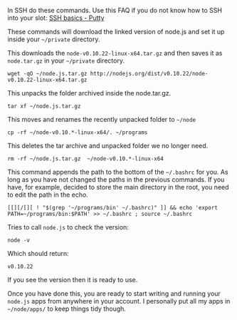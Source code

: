 
In SSH do these commands. Use this FAQ if you do not know how to SSH into your slot: [SSH basics - Putty](https://www.feralhosting.com/faq/view?question=12)

These commands will download the linked version of node.js and set it up inside your `~/private` directory.

This downloads the `node-v0.10.22-linux-x64.tar.gz` and then saves it as `node.tar.gz` in your  `~/private` directory.

~~~
wget -qO ~/node.js.tar.gz http://nodejs.org/dist/v0.10.22/node-v0.10.22-linux-x64.tar.gz
~~~

This unpacks the folder archived inside the node.tar.gz.

~~~
tar xf ~/node.js.tar.gz
~~~

This moves and renames the recently unpacked folder to `~/node`

~~~
cp -rf ~/node-v0.10.*-linux-x64/. ~/programs
~~~

This deletes the tar archive and unpacked folder we no longer need.

~~~
rm -rf ~/node.js.tar.gz  ~/node-v0.10.*-linux-x64
~~~

This command appends the path to the bottom of the `~/.bashrc` for you. As long as you have not changed the paths in the previous commands. If you have, for example, decided to store the main directory in the root, you need to edit the path in the echo.

~~~
[[][/[][ ! "$(grep '~/programs/bin' ~/.bashrc)" ]] && echo 'export PATH=~/programs/bin:$PATH' >> ~/.bashrc ; source ~/.bashrc
~~~

Tries to call `node.js` to check the version:

~~~
node -v
~~~

Which should return:

~~~
v0.10.22
~~~

If you see the version then it is ready to use.

Once you have done this, you are ready to start writing and running your `node.js` apps from anywhere in your account. I personally put all my apps in `~/node/apps/` to keep things tidy though.



